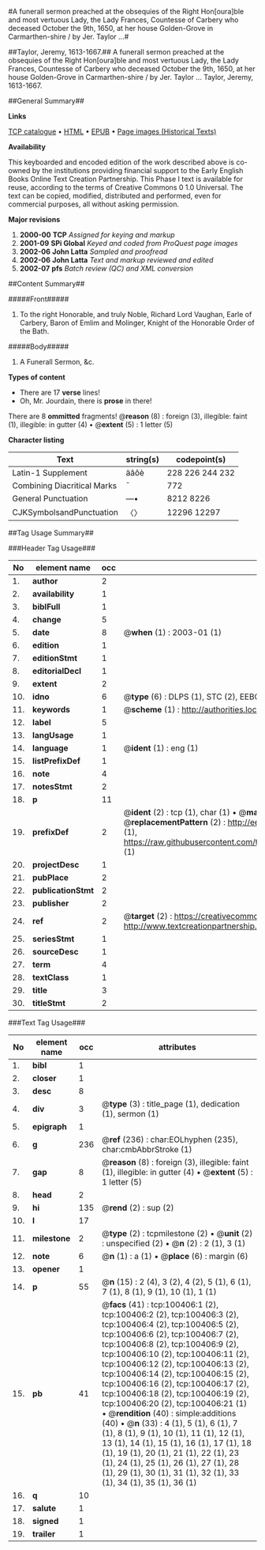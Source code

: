 #A funerall sermon preached at the obsequies of the Right Hon[oura]ble and most vertuous Lady, the Lady Frances, Countesse of Carbery who deceased October the 9th, 1650, at her house Golden-Grove in Carmarthen-shire / by Jer. Taylor ...#

##Taylor, Jeremy, 1613-1667.##
A funerall sermon preached at the obsequies of the Right Hon[oura]ble and most vertuous Lady, the Lady Frances, Countesse of Carbery who deceased October the 9th, 1650, at her house Golden-Grove in Carmarthen-shire / by Jer. Taylor ...
Taylor, Jeremy, 1613-1667.

##General Summary##

**Links**

[TCP catalogue](http://www.ota.ox.ac.uk/tcp/)  • 
[HTML](http://tei.it.ox.ac.uk/tcp/Texts-HTML/free/A63/A63941.html)  • 
[EPUB](http://tei.it.ox.ac.uk/tcp/Texts-EPUB/free/A63/A63941.epub) • 
[Page images (Historical Texts)](https://data.historicaltexts.jisc.ac.uk/view?pubId=eebo-13574510e&pageId=eebo-13574510e-100406-1)

**Availability**

This keyboarded and encoded edition of the
	       work described above is co-owned by the institutions
	       providing financial support to the Early English Books
	       Online Text Creation Partnership. This Phase I text is
	       available for reuse, according to the terms of Creative
	       Commons 0 1.0 Universal. The text can be copied,
	       modified, distributed and performed, even for
	       commercial purposes, all without asking permission.

**Major revisions**

1. __2000-00__ __TCP__ *Assigned for keying and markup*
1. __2001-09__ __SPi Global__ *Keyed and coded from ProQuest page images*
1. __2002-06__ __John Latta__ *Sampled and proofread*
1. __2002-06__ __John Latta__ *Text and markup reviewed and edited*
1. __2002-07__ __pfs__ *Batch review (QC) and XML conversion*

##Content Summary##

#####Front#####

1. To the right Honorable, and truly Noble, Richard Lord Vaughan, Earle of Carbery, Baron of Emlim and Molinger, Knight of the Honorable Order of the Bath.

#####Body#####

1. A Funerall Sermon, &c.

**Types of content**

  * There are 17 **verse** lines!
  * Oh, Mr. Jourdain, there is **prose** in there!

There are 8 **ommitted** fragments! 
 @__reason__ (8) : foreign (3), illegible: faint (1), illegible: in gutter (4)  •  @__extent__ (5) : 1 letter (5)

**Character listing**


|Text|string(s)|codepoint(s)|
|---|---|---|
|Latin-1 Supplement|äâôè|228 226 244 232|
|Combining             Diacritical Marks|̄|772|
|General Punctuation|—•|8212 8226|
|CJKSymbolsandPunctuation|〈〉|12296 12297|

##Tag Usage Summary##

###Header Tag Usage###

|No|element name|occ|attributes|
|---|---|---|---|
|1.|__author__|2||
|2.|__availability__|1||
|3.|__biblFull__|1||
|4.|__change__|5||
|5.|__date__|8| @__when__ (1) : 2003-01 (1)|
|6.|__edition__|1||
|7.|__editionStmt__|1||
|8.|__editorialDecl__|1||
|9.|__extent__|2||
|10.|__idno__|6| @__type__ (6) : DLPS (1), STC (2), EEBO-CITATION (1), OCLC (1), VID (1)|
|11.|__keywords__|1| @__scheme__ (1) : http://authorities.loc.gov/ (1)|
|12.|__label__|5||
|13.|__langUsage__|1||
|14.|__language__|1| @__ident__ (1) : eng (1)|
|15.|__listPrefixDef__|1||
|16.|__note__|4||
|17.|__notesStmt__|2||
|18.|__p__|11||
|19.|__prefixDef__|2| @__ident__ (2) : tcp (1), char (1)  •  @__matchPattern__ (2) : ([0-9\-]+):([0-9IVX]+) (1), (.+) (1)  •  @__replacementPattern__ (2) : http://eebo.chadwyck.com/downloadtiff?vid=$1&page=$2 (1), https://raw.githubusercontent.com/textcreationpartnership/Texts/master/tcpchars.xml#$1 (1)|
|20.|__projectDesc__|1||
|21.|__pubPlace__|2||
|22.|__publicationStmt__|2||
|23.|__publisher__|2||
|24.|__ref__|2| @__target__ (2) : https://creativecommons.org/publicdomain/zero/1.0/ (1), http://www.textcreationpartnership.org/docs/. (1)|
|25.|__seriesStmt__|1||
|26.|__sourceDesc__|1||
|27.|__term__|4||
|28.|__textClass__|1||
|29.|__title__|3||
|30.|__titleStmt__|2||


###Text Tag Usage###

|No|element name|occ|attributes|
|---|---|---|---|
|1.|__bibl__|1||
|2.|__closer__|1||
|3.|__desc__|8||
|4.|__div__|3| @__type__ (3) : title_page (1), dedication (1), sermon (1)|
|5.|__epigraph__|1||
|6.|__g__|236| @__ref__ (236) : char:EOLhyphen (235), char:cmbAbbrStroke (1)|
|7.|__gap__|8| @__reason__ (8) : foreign (3), illegible: faint (1), illegible: in gutter (4)  •  @__extent__ (5) : 1 letter (5)|
|8.|__head__|2||
|9.|__hi__|135| @__rend__ (2) : sup (2)|
|10.|__l__|17||
|11.|__milestone__|2| @__type__ (2) : tcpmilestone (2)  •  @__unit__ (2) : unspecified (2)  •  @__n__ (2) : 2 (1), 3 (1)|
|12.|__note__|6| @__n__ (1) : a (1)  •  @__place__ (6) : margin (6)|
|13.|__opener__|1||
|14.|__p__|55| @__n__ (15) : 2 (4), 3 (2), 4 (2), 5 (1), 6 (1), 7 (1), 8 (1), 9 (1), 10 (1), 1 (1)|
|15.|__pb__|41| @__facs__ (41) : tcp:100406:1 (2), tcp:100406:2 (2), tcp:100406:3 (2), tcp:100406:4 (2), tcp:100406:5 (2), tcp:100406:6 (2), tcp:100406:7 (2), tcp:100406:8 (2), tcp:100406:9 (2), tcp:100406:10 (2), tcp:100406:11 (2), tcp:100406:12 (2), tcp:100406:13 (2), tcp:100406:14 (2), tcp:100406:15 (2), tcp:100406:16 (2), tcp:100406:17 (2), tcp:100406:18 (2), tcp:100406:19 (2), tcp:100406:20 (2), tcp:100406:21 (1)  •  @__rendition__ (40) : simple:additions (40)  •  @__n__ (33) : 4 (1), 5 (1), 6 (1), 7 (1), 8 (1), 9 (1), 10 (1), 11 (1), 12 (1), 13 (1), 14 (1), 15 (1), 16 (1), 17 (1), 18 (1), 19 (1), 20 (1), 21 (1), 22 (1), 23 (1), 24 (1), 25 (1), 26 (1), 27 (1), 28 (1), 29 (1), 30 (1), 31 (1), 32 (1), 33 (1), 34 (1), 35 (1), 36 (1)|
|16.|__q__|10||
|17.|__salute__|1||
|18.|__signed__|1||
|19.|__trailer__|1||
